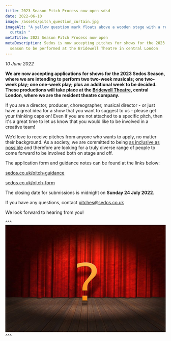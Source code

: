 ```yaml
---
title: 2023 Season Pitch Process now open sdsd
date: 2022-06-10
image: /assets/pitch_question_curtain.jpg
imageAlt: "A yellow question mark floats above a wooden stage with a red theatre
  curtain "
metaTitle: 2023 Season Pitch Process now open
metaDescription: Sedos is now accepting pitches for shows for the 2023 Sedos
  season to be performed at the Bridewell Theatre in central London
---
```

*10 June 2022*

**We are now accepting applications for shows for the 2023 Sedos Season, where we are intending to perform two two-week musicals; one two-week play; one one-week play; plus an additional week to be decided. These productions will take place at the [Bridewell Theatre](https://sedos.co.uk/venues/bridewell), central London, where we are the resident theatre company.** 

If you are a director, producer, choreographer, musical director - or just have a great idea for a show that you want to suggest to us - please get your thinking caps on! Even if you are not attached to a specific pitch, then it's a great time to let us know that you would like to be involved in a creative team!

We’d love to receive pitches from anyone who wants to apply, no matter their background. As a society, we are committed to being [as inclusive as possible](https://sedos.co.uk/shows/2021-a-new-commitment-to-diversity-and-inclusion) and therefore are looking for a truly diverse range of people to come forward to be involved both on stage and off. 

The application form and guidance notes can be found at the links below:

[sedos.co.uk/pitch-guidance](http://www.sedos.co.uk/pitch-guidance)

[sedos.co.uk/pitch-form](http://www.sedos.co.uk/pitch-form) 

The closing date for submissions is midnight on **Sunday 24 July 2022**.

If you have any questions, contact [pitches@sedos.co.uk](mailto:pitches@sedos.co.uk)

We look forward to hearing from you!

^^^ ![A yellow question mark floats above a wooden stage with a red theatre curtain ](/assets/pitch_question_curtain.jpg)
^^^